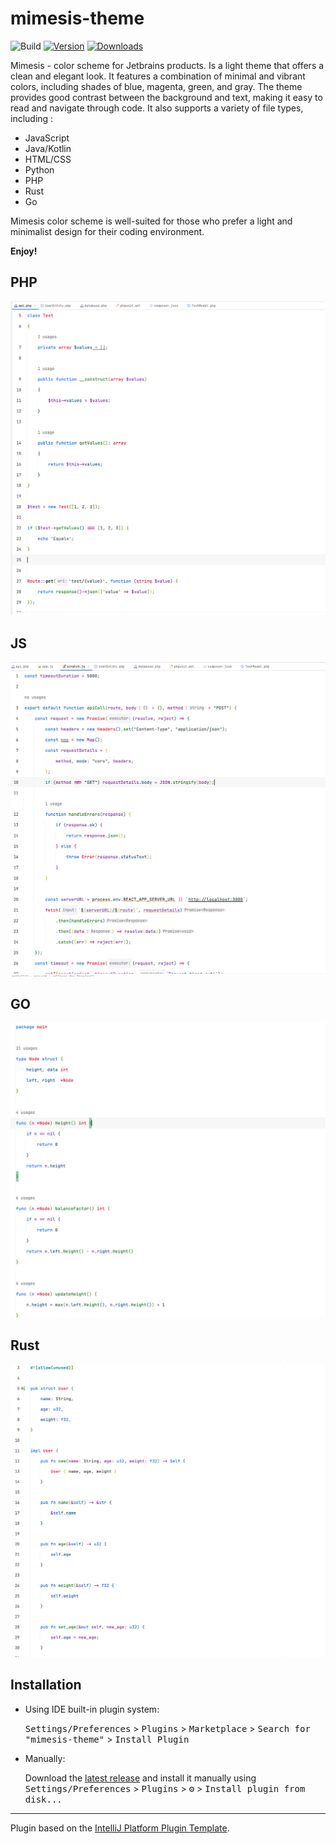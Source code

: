 # mimesis-theme

![Build](https://github.com/dyriavin/mimesis-theme/workflows/Build/badge.svg)
[![Version](https://img.shields.io/jetbrains/plugin/v/PLUGIN_ID.svg)](https://plugins.jetbrains.com/plugin/21180-mimesis-theme)
[![Downloads](https://img.shields.io/jetbrains/plugin/d/PLUGIN_ID.svg)](https://plugins.jetbrains.com/plugin/21180-mimesis-theme)

<!-- Plugin description -->
Mimesis - color scheme for Jetbrains products. Is a light theme that offers a clean and elegant look.
It features a combination of minimal and vibrant colors, including shades of blue, magenta, green, and gray. The theme provides good contrast between the background and text, making it easy to read and navigate through code. It also supports a variety of file types, including :
- JavaScript
- Java/Kotlin
- HTML/CSS
- Python
- PHP
- Rust
- Go

Mimesis color scheme is well-suited for those who prefer a light and minimalist design for their coding environment.

**Enjoy!**

<!-- Plugin description end -->

## PHP
![php](img/php.png)
## JS
![php](img/js.png)
## GO 
![go](img/go.png)
## Rust 
![rust](img/rust.png)

## Installation

- Using IDE built-in plugin system:
  
  <kbd>Settings/Preferences</kbd> > <kbd>Plugins</kbd> > <kbd>Marketplace</kbd> > <kbd>Search for "mimesis-theme"</kbd> >
  <kbd>Install Plugin</kbd>
  
- Manually:

  Download the [latest release](https://github.com/dyriavin/mimesis-theme/releases/latest) and install it manually using
  <kbd>Settings/Preferences</kbd> > <kbd>Plugins</kbd> > <kbd>⚙️</kbd> > <kbd>Install plugin from disk...</kbd>


---
Plugin based on the [IntelliJ Platform Plugin Template][template].

[template]: https://github.com/JetBrains/intellij-platform-plugin-template
